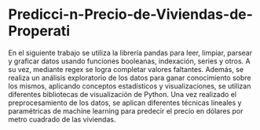 # Predicci-n-Precio-de-Viviendas-de-Properati
En el siguiente trabajo se utiliza la librería pandas para leer, limpiar, parsear y graficar datos usando funciones booleanas, indexación, series y otros. A su vez, mediante regex se logra completar valores faltantes. Además, se realiza un análisis exploratorio de los datos para ganar conocimiento sobre los mismos, aplicando conceptos estadísticos y visualizaciones, se utilizan diferentes bibliotecas de visualización de Python.  Una vez realizado el preprocesamiento de los datos, se aplican diferentes técnicas lineales y paramétricas de machine learning para predecir el precio en dólares por metro cuadrado de las viviendas. 
